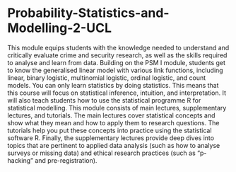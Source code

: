 # Probability-Statistics-and-Modelling-2-UCL

This module equips students with the knowledge needed to understand and critically evaluate crime and security research, as well as the skills required to analyse and learn from data. Building on the PSM I module, students get to know the generalised linear model with various link functions, including linear, binary logistic, multinomial logistic, ordinal logistic, and count models. You can only learn statistics by doing statistics. This means that this course will focus on statistical inference, intuition, and interpretation. It will also teach students how to use the statistical programme R for statistical modelling. This module consists of main lectures, supplementary lectures, and tutorials. The main lectures cover statistical concepts and show what they mean and how to apply them to research questions. The tutorials help you put these concepts into practice using the statistical software R. Finally, the supplementary lectures provide deep dives into topics that are pertinent to applied data analysis (such as how to analyse surveys or missing data) and ethical research practices (such as “p-hacking” and pre-registration).
